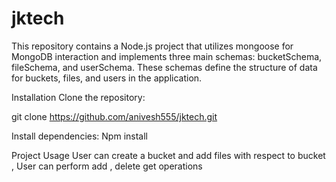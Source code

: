 # jktech
This repository contains a Node.js project that utilizes mongoose for MongoDB interaction and implements three main schemas: bucketSchema, fileSchema, and userSchema. These schemas define the structure of data for buckets, files, and users in the application.

Installation
Clone the repository:

git clone https://github.com/anivesh555/jktech.git

Install dependencies:
Npm install

Project Usage
User can create a bucket and add files with respect to bucket , User can perform add , delete get operations  
